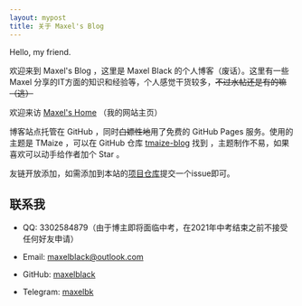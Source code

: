 ```yaml
---
layout: mypost
title: 关于 Maxel's Blog
---
```


Hello, my friend.

欢迎来到 Maxel's Blog ，这里是 Maxel Black 的个人博客（废话）。这里有一些 Maxel 分享的IT方面的知识和经验等，个人感觉干货较多，~~不过水帖还是有的嘛（逃）~~

欢迎来访 [Maxel's Home](https://maxelblack.github.io) （我的网站主页）

博客站点托管在 GitHub ，同时~~白嫖性地~~用了免费的 GitHub Pages 服务。使用的主题是 TMaize ，可以在 GitHub 仓库 [tmaize-blog](https://github.com/TMaize/tmaize-blog) 找到 ，主题制作不易，如果喜欢可以动手给作者加个 Star 。

友链开放添加，如需添加到本站的[项目仓库](https://github.com/maxelblack/blog)提交一个issue即可。

## 联系我

- QQ: 3302584879（由于博主即将面临中考，在2021年中考结束之前不接受任何好友申请）

- Email: maxelblack@outlook.com

- GitHub: [maxelblack](https://github.com/maxelblack)

- Telegram: [maxelbk](https://t.me/maxelbk)
